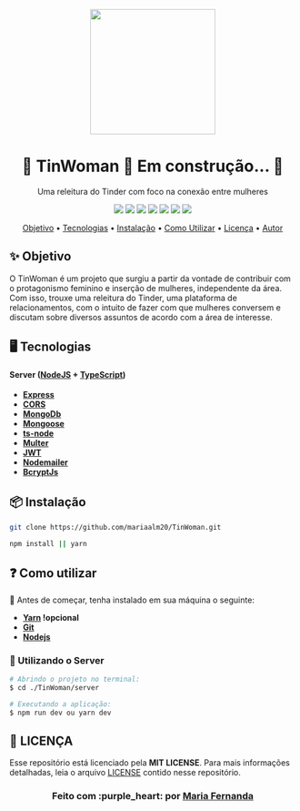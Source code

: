 
<p align="center">
    <img width="220" src="https://user-images.githubusercontent.com/50887367/88488332-f1e0af00-cf62-11ea-8216-4233521d79b1.png">
</p>

<h1 align="center">🚧  TinWoman 🚀 Em construção...  🚧</h1>

<div align="center">

Uma releitura do Tinder com foco na conexão entre mulheres

<img src = "https://img.shields.io/static/v1?label=license&message=MIT&color=<COLOR>&style=<STYLE>&logo=<LOGO>" /> 
<img src = "https://img.shields.io/static/v1?label=node&message=v12.18.2&color=blue&style=<STYLE>&logo=<LOGO>" /> 
<img src = "https://img.shields.io/static/v1?label=yarn&message=v1.22.4&color=blue&style=<STYLE>&logo=<LOGO>" />
<img src = "https://img.shields.io/static/v1?label=mobile&message=reactnative&color=7159c1&style=<STYLE>&logo=<LOGO>" />
<img src = "https://img.shields.io/static/v1?label=server&message=nodejs&color=7159c1&style=<STYLE>&logo=<LOGO>" />
<img src = "https://img.shields.io/static/v1?label=</>&message=Typescript&color=yellow&style=<STYLE>&logo=<LOGO>" />

<img src = "https://user-images.githubusercontent.com/50887367/88489176-26576980-cf69-11ea-8035-872ab5b3f060.png" />

<p align="center">
 <a href="#objetivo">Objetivo</a> •
 <a href="#tecnologias">Tecnologias</a> • 
 <a href="#intalac-ao">Instalação</a> • 
 <a href="#comoutilizar">Como Utilizar</a> • 
 <a href="#licenc-a">Licença</a> • 
 <a href="#autor">Autor</a>
</p>

</div>

## ✨ Objetivo
O TinWoman é um projeto que surgiu a partir da vontade de contribuir com o protagonismo feminino e inserção de mulheres, independente da área. Com isso, trouxe uma releitura do Tinder, uma plataforma de relacionamentos, com o intuito de fazer com que mulheres conversem e discutam sobre diversos assuntos de acordo com a área de interesse.


## 🖥 Tecnologias

#### **Server** ([NodeJS][node] + [TypeScript][typescript])

  - **[Express][express]**
  - **[CORS][cors]**
  - **[MongoDb][mongodb]**
  - **[Mongoose][mongoose]**
  - **[ts-node][tsnode]**
  - **[Multer][multer]**
  - **[JWT][jsonwebtoken]**
  - **[Nodemailer][nodemailer]**
  - **[BcryptJs][bcryptjs]**
 
 
 ## 📦 Instalação

```bash
git clone https://github.com/mariaalm20/TinWoman.git
```

```bash
npm install || yarn
```
  
## :question: Como utilizar

:red_circle:  Antes de começar, tenha instalado em sua máquina o seguinte:
- **[Yarn][yarn] !opcional**
- **[Git][git]**
- **[Nodejs][node]**


### 🔗 Utilizando o Server

```sh
# Abrindo o projeto no terminal:
$ cd ./TinWoman/server

# Executando a aplicação:
$ npm run dev ou yarn dev

```

## **:page_with_curl: LICENÇA**

Esse repositório está licenciado pela **MIT LICENSE**. Para mais informações detalhadas, leia o arquivo [LICENSE](./LICENSE) contido nesse repositório. 


<h3 align="center">
Feito com :purple_heart: por <a href="https://www.linkedin.com/in/maria-fernanda-almeida-oliveira-882944187/">Maria Fernanda</a>
<br><br>
</h3>
  
  
  <!-- Techs -->

[react]: https://reactjs.org/

[typescript]: https://www.typescriptlang.org/

[node]: https://nodejs.org/en/

[mongodb]: https://www.mongodb.com/

[vscode]: https://code.visualstudio.com/

[react_native]: http://www.reactnative.com/

[express]: https://expressjs.com/

[cors]: https://expressjs.com/en/resources/middleware/cors.html

[tsnode]: https://github.com/TypeStrong/ts-node

[insomnia]: https://insomnia.rest/

[axios]: https://github.com/axios/axios

[multer]: https://github.com/expressjs/multer

[yarn]: https://classic.yarnpkg.com/en/docs/install/#debian-stable

[npm]: https://www.npmjs.com/get-npm

[git]: https://git-scm.com/book/pt-br/v2/Come%C3%A7ando-Instalando-o-Git

[jsonwebtoken]: https://jwt.io/

[mongoose]: https://mongoosejs.com/

[nodemailer]: https://nodemailer.com/about/

[bcryptjs]: https://www.npmjs.com/package/bcryptjs



